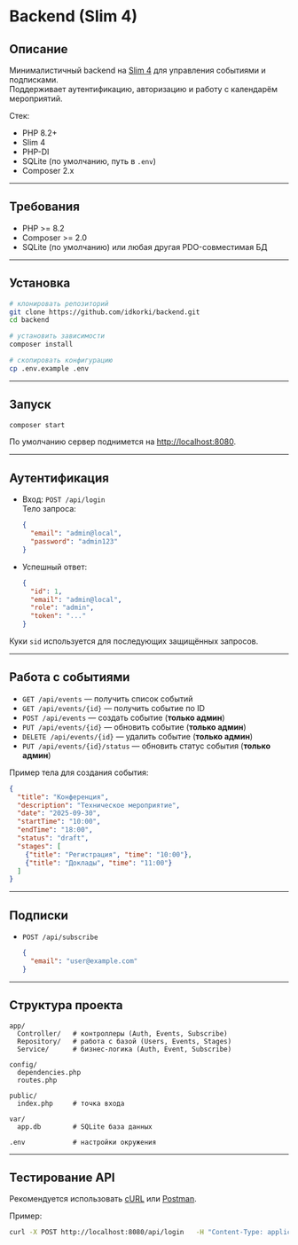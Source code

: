 # Backend (Slim 4)

## Описание
Минималистичный backend на [Slim 4](https://www.slimframework.com/) для управления событиями и подписками.  
Поддерживает аутентификацию, авторизацию и работу с календарём мероприятий.  

Стек:
- PHP 8.2+
- Slim 4
- PHP-DI
- SQLite (по умолчанию, путь в `.env`)
- Composer 2.x

---

## Требования
- PHP >= 8.2  
- Composer >= 2.0  
- SQLite (по умолчанию) или любая другая PDO-совместимая БД  

---

## Установка
```bash
# клонировать репозиторий
git clone https://github.com/idkorki/backend.git
cd backend

# установить зависимости
composer install

# скопировать конфигурацию
cp .env.example .env
```

---

## Запуск
```bash
composer start
```

По умолчанию сервер поднимется на [http://localhost:8080](http://localhost:8080).

---

## Аутентификация
- Вход: `POST /api/login`  
  Тело запроса:
  ```json
  {
    "email": "admin@local",
    "password": "admin123"
  }
  ```
- Успешный ответ:
  ```json
  {
    "id": 1,
    "email": "admin@local",
    "role": "admin",
    "token": "..."
  }
  ```

Куки `sid` используется для последующих защищённых запросов.  

---

## Работа с событиями
- `GET /api/events` — получить список событий  
- `GET /api/events/{id}` — получить событие по ID  
- `POST /api/events` — создать событие (**только админ**)  
- `PUT /api/events/{id}` — обновить событие (**только админ**)  
- `DELETE /api/events/{id}` — удалить событие (**только админ**)  
- `PUT /api/events/{id}/status` — обновить статус события (**только админ**)  

Пример тела для создания события:
```json
{
  "title": "Конференция",
  "description": "Техническое мероприятие",
  "date": "2025-09-30",
  "startTime": "10:00",
  "endTime": "18:00",
  "status": "draft",
  "stages": [
    {"title": "Регистрация", "time": "10:00"},
    {"title": "Доклады", "time": "11:00"}
  ]
}
```

---

## Подписки
- `POST /api/subscribe`  
  ```json
  {
    "email": "user@example.com"
  }
  ```

---

## Структура проекта
```
app/
  Controller/   # контроллеры (Auth, Events, Subscribe)
  Repository/   # работа с базой (Users, Events, Stages)
  Service/      # бизнес-логика (Auth, Event, Subscribe)

config/
  dependencies.php
  routes.php

public/
  index.php     # точка входа

var/
  app.db        # SQLite база данных

.env            # настройки окружения
```

---

## Тестирование API
Рекомендуется использовать [cURL](https://curl.se/) или [Postman](https://www.postman.com/).

Пример:
```bash
curl -X POST http://localhost:8080/api/login   -H "Content-Type: application/json"   -d '{"email":"admin@local","password":"admin123"}'
```
